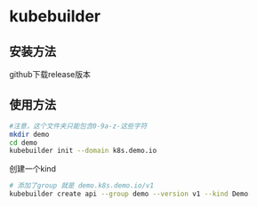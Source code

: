 # kubebuilder

## 安装方法

github下载release版本

## 使用方法

```bash
#注意，这个文件夹只能包含0-9a-z-这些字符
mkdir demo
cd demo
kubebuilder init --domain k8s.demo.io
```

创建一个kind

```bash
# 添加了group 就是 demo.k8s.demo.io/v1
kubebuilder create api --group demo --version v1 --kind Demo
```